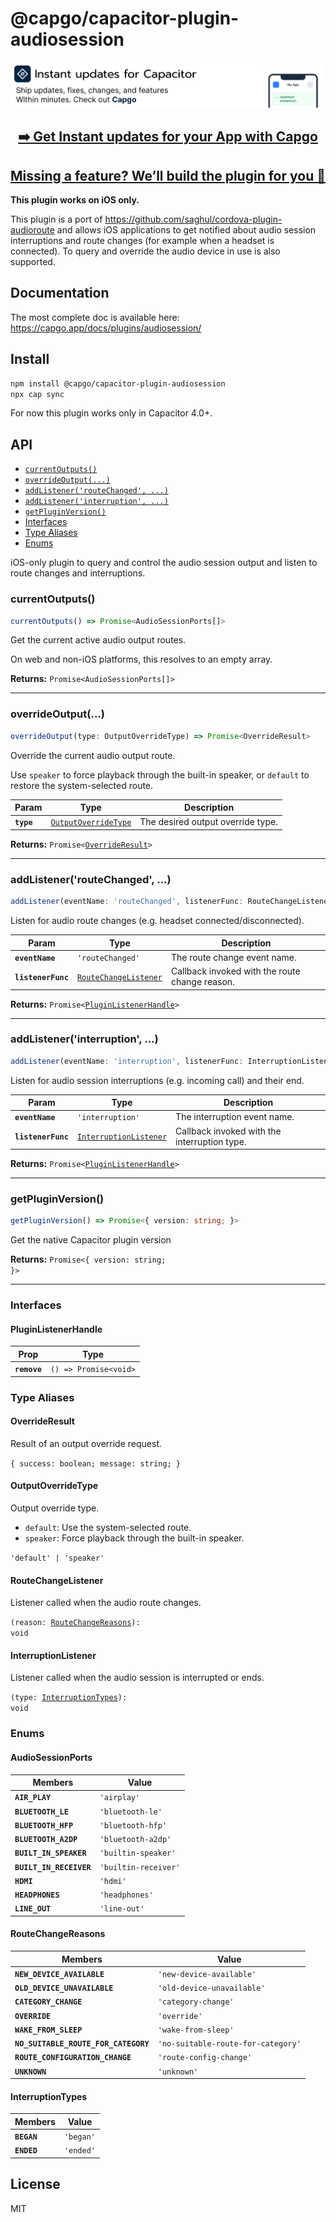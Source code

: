 # @capgo/capacitor-plugin-audiosession
 <a href="https://capgo.app/"><img src='https://raw.githubusercontent.com/Cap-go/capgo/main/assets/capgo_banner.png' alt='Capgo - Instant updates for capacitor'/></a>

<div align="center">
  <h2><a href="https://capgo.app/?ref=plugin"> ➡️ Get Instant updates for your App with Capgo</a></h2>
  <h2><a href="https://capgo.app/consulting/?ref=plugin"> Missing a feature? We’ll build the plugin for you 💪</a></h2>
</div>


**This plugin works on iOS only.**

This plugin is a port of <https://github.com/saghul/cordova-plugin-audioroute> and allows iOS applications to get notified about audio session interruptions and route changes (for example when a headset is connected). To query and override the audio device in use is also supported.

## Documentation

The most complete doc is available here: https://capgo.app/docs/plugins/audiosession/

## Install

```bash
npm install @capgo/capacitor-plugin-audiosession
npx cap sync
```

For now this plugin works only in Capacitor 4.0+.

## API

<docgen-index>

* [`currentOutputs()`](#currentoutputs)
* [`overrideOutput(...)`](#overrideoutput)
* [`addListener('routeChanged', ...)`](#addlistenerroutechanged-)
* [`addListener('interruption', ...)`](#addlistenerinterruption-)
* [`getPluginVersion()`](#getpluginversion)
* [Interfaces](#interfaces)
* [Type Aliases](#type-aliases)
* [Enums](#enums)

</docgen-index>

<docgen-api>
<!--Update the source file JSDoc comments and rerun docgen to update the docs below-->

iOS-only plugin to query and control the audio session output and listen to
route changes and interruptions.

### currentOutputs()

```typescript
currentOutputs() => Promise<AudioSessionPorts[]>
```

Get the current active audio output routes.

On web and non-iOS platforms, this resolves to an empty array.

**Returns:** <code>Promise&lt;AudioSessionPorts[]&gt;</code>

--------------------


### overrideOutput(...)

```typescript
overrideOutput(type: OutputOverrideType) => Promise<OverrideResult>
```

Override the current audio output route.

Use `speaker` to force playback through the built-in speaker, or
`default` to restore the system-selected route.

| Param      | Type                                                              | Description                       |
| ---------- | ----------------------------------------------------------------- | --------------------------------- |
| **`type`** | <code><a href="#outputoverridetype">OutputOverrideType</a></code> | The desired output override type. |

**Returns:** <code>Promise&lt;<a href="#overrideresult">OverrideResult</a>&gt;</code>

--------------------


### addListener('routeChanged', ...)

```typescript
addListener(eventName: 'routeChanged', listenerFunc: RouteChangeListener) => Promise<PluginListenerHandle>
```

Listen for audio route changes (e.g. headset connected/disconnected).

| Param              | Type                                                                | Description                                    |
| ------------------ | ------------------------------------------------------------------- | ---------------------------------------------- |
| **`eventName`**    | <code>'routeChanged'</code>                                         | The route change event name.                   |
| **`listenerFunc`** | <code><a href="#routechangelistener">RouteChangeListener</a></code> | Callback invoked with the route change reason. |

**Returns:** <code>Promise&lt;<a href="#pluginlistenerhandle">PluginListenerHandle</a>&gt;</code>

--------------------


### addListener('interruption', ...)

```typescript
addListener(eventName: 'interruption', listenerFunc: InterruptionListener) => Promise<PluginListenerHandle>
```

Listen for audio session interruptions (e.g. incoming call) and their end.

| Param              | Type                                                                  | Description                                  |
| ------------------ | --------------------------------------------------------------------- | -------------------------------------------- |
| **`eventName`**    | <code>'interruption'</code>                                           | The interruption event name.                 |
| **`listenerFunc`** | <code><a href="#interruptionlistener">InterruptionListener</a></code> | Callback invoked with the interruption type. |

**Returns:** <code>Promise&lt;<a href="#pluginlistenerhandle">PluginListenerHandle</a>&gt;</code>

--------------------


### getPluginVersion()

```typescript
getPluginVersion() => Promise<{ version: string; }>
```

Get the native Capacitor plugin version

**Returns:** <code>Promise&lt;{ version: string; }&gt;</code>

--------------------


### Interfaces


#### PluginListenerHandle

| Prop         | Type                                      |
| ------------ | ----------------------------------------- |
| **`remove`** | <code>() =&gt; Promise&lt;void&gt;</code> |


### Type Aliases


#### OverrideResult

Result of an output override request.

<code>{ success: boolean; message: string; }</code>


#### OutputOverrideType

Output override type.
- `default`: Use the system-selected route.
- `speaker`: Force playback through the built-in speaker.

<code>'default' | 'speaker'</code>


#### RouteChangeListener

Listener called when the audio route changes.

<code>(reason: <a href="#routechangereasons">RouteChangeReasons</a>): void</code>


#### InterruptionListener

Listener called when the audio session is interrupted or ends.

<code>(type: <a href="#interruptiontypes">InterruptionTypes</a>): void</code>


### Enums


#### AudioSessionPorts

| Members                 | Value                           |
| ----------------------- | ------------------------------- |
| **`AIR_PLAY`**          | <code>'airplay'</code>          |
| **`BLUETOOTH_LE`**      | <code>'bluetooth-le'</code>     |
| **`BLUETOOTH_HFP`**     | <code>'bluetooth-hfp'</code>    |
| **`BLUETOOTH_A2DP`**    | <code>'bluetooth-a2dp'</code>   |
| **`BUILT_IN_SPEAKER`**  | <code>'builtin-speaker'</code>  |
| **`BUILT_IN_RECEIVER`** | <code>'builtin-receiver'</code> |
| **`HDMI`**              | <code>'hdmi'</code>             |
| **`HEADPHONES`**        | <code>'headphones'</code>       |
| **`LINE_OUT`**          | <code>'line-out'</code>         |


#### RouteChangeReasons

| Members                              | Value                                         |
| ------------------------------------ | --------------------------------------------- |
| **`NEW_DEVICE_AVAILABLE`**           | <code>'new-device-available'</code>           |
| **`OLD_DEVICE_UNAVAILABLE`**         | <code>'old-device-unavailable'</code>         |
| **`CATEGORY_CHANGE`**                | <code>'category-change'</code>                |
| **`OVERRIDE`**                       | <code>'override'</code>                       |
| **`WAKE_FROM_SLEEP`**                | <code>'wake-from-sleep'</code>                |
| **`NO_SUITABLE_ROUTE_FOR_CATEGORY`** | <code>'no-suitable-route-for-category'</code> |
| **`ROUTE_CONFIGURATION_CHANGE`**     | <code>'route-config-change'</code>            |
| **`UNKNOWN`**                        | <code>'unknown'</code>                        |


#### InterruptionTypes

| Members     | Value                |
| ----------- | -------------------- |
| **`BEGAN`** | <code>'began'</code> |
| **`ENDED`** | <code>'ended'</code> |

</docgen-api>

## License

MIT

